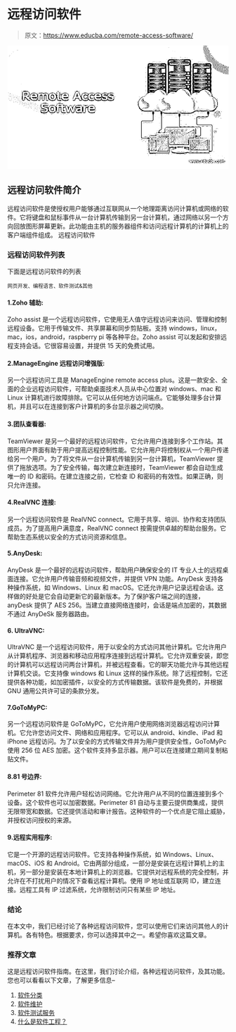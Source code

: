 # 远程访问软件

> 原文：<https://www.educba.com/remote-access-software/>

![Remote Access Software](img/67861a453ad17315e56d6dab1e5518d4.png)



## 远程访问软件简介

远程访问软件是使授权用户能够通过互联网从一个地理距离访问计算机或网络的软件。它将键盘和鼠标事件从一台计算机传输到另一台计算机，通过网络以另一个方向回放图形屏幕更新。此功能由主机的服务器组件和访问远程计算机的计算机上的客户端组件组成。
远程访问软件

### 远程访问软件列表

下面是远程访问软件的列表

<small>网页开发、编程语言、软件测试&其他</small>

#### 1.Zoho 辅助:

Zoho assist 是一个远程访问软件，它使用无人值守远程访问来访问、管理和控制远程设备。它用于传输文件、共享屏幕和同步剪贴板。支持 windows，linux，mac，ios，android，raspberry pi 等各种平台。Zoho assist 可以发起和安排远程支持会话。它很容易设置，并提供 15 天的免费试用。

#### 2.ManageEngine 远程访问增强版:

另一个远程访问工具是 ManageEngine remote access plus。这是一款安全、全面的企业远程访问软件，可帮助桌面技术人员从中心位置对 windows、mac 和 Linux 计算机进行故障排除。它可以从任何地方访问端点。它能够处理多台计算机，并且可以在连接到客户计算机的多台显示器之间切换。

#### 3.团队查看器:

TeamViewer 是另一个最好的远程访问软件，它允许用户连接到多个工作站。其图形用户界面有助于用户提高远程控制性能。它允许用户将控制权从一个用户传递给另一个用户。为了将文件从一台计算机传输到另一台计算机，TeamViewer 提供了拖放选项。为了安全传输，每次建立新连接时，TeamViewer 都会自动生成唯一的 ID 和密码。在建立连接之前，它检查 ID 和密码的有效性。如果正确，则只允许连接。

#### 4.RealVNC 连接:

另一个远程访问软件是 RealVNC connect。它用于共享、培训、协作和支持团队成员。为了提高用户满意度，RealVNC connect 按需提供卓越的帮助台服务。它帮助生态系统以安全的方式访问资源和信息。

#### 5.AnyDesk:

AnyDesk 是一个最好的远程访问软件，帮助用户确保安全的 IT 专业人士的远程桌面连接。它允许用户传输音频和视频文件，并提供 VPN 功能。AnyDesk 支持各种操作系统，如 Windows、Linux 和 macOS。它还允许用户记录远程会话。这样做的好处是它会自动更新它的最新版本。为了保护客户端之间的连接，anyDesk 提供了 AES 256。当建立直接网络连接时，会话是端点加密的，其数据不通过 AnyDeSk 服务器路由。

#### 6\. UltraVNC:

UltraVNC 是一个远程访问软件，用于以安全的方式访问其他计算机。它允许用户从计算机程序、浏览器和移动应用程序连接到远程计算机。它允许双重安装，即您的计算机可以远程访问两台计算机，并被远程查看。它的聊天功能允许与其他远程计算机交谈。它支持像 windows 和 Linux 这样的操作系统。除了远程控制，它还提供各种功能，如加密插件，以安全的方式传输数据。该软件是免费的，并根据 GNU 通用公共许可证的条款分发。

#### 7.GoToMyPC:

另一个远程访问软件是 GoToMyPC，它允许用户使用网络浏览器远程访问计算机。它允许您访问文件、网络和应用程序。它可以从 android、kindle、iPad 和 iPhone 远程访问。为了以安全的方式传输文件并为用户提供安全性，GoToMyPc 使用 256 位 AES 加密。这个软件支持多显示器。用户可以在连接建立期间复制粘贴文件。

#### 8.81 号边界:

Perimeter 81 软件允许用户轻松访问网络。它允许用户从不同的位置连接到多个设备。这个软件也可以加密数据。Perimeter 81 自动与主要云提供商集成，提供无限带宽和数据。它还提供活动和审计报告。这种软件的一个优点是它阻止威胁，并授权访问授权的来源。

#### 9.远程实用程序:

它是一个开源的远程访问软件。它支持各种操作系统，如 Windows、Linux、macOS、iOS 和 Android。它由两部分组成，一部分是安装在远程计算机上的主机，另一部分是安装在本地计算机上的浏览器。它提供对远程系统的完全控制，并允许在不打扰用户的情况下查看远程计算机。使用 IP 地址或互联网 ID，建立连接。远程工具有 IP 过滤系统，允许限制访问只有某些 IP 地址。

### 结论

在本文中，我们已经讨论了各种远程访问软件，您可以使用它们来访问其他人的计算机。各有特色。根据要求，你可以选择其中之一。希望你喜欢这篇文章。

### 推荐文章

这是远程访问软件指南。在这里，我们讨论介绍，各种远程访问软件，及其功能。您也可以看看以下文章，了解更多信息–

1.  [软件分类](https://www.educba.com/software-classification/)
2.  [软件维护](https://www.educba.com/software-maintenance/)
3.  [软件测试服务](https://www.educba.com/software-testing-services/)
4.  [什么是软件工程？](https://www.educba.com/what-is-software-engineering/)





